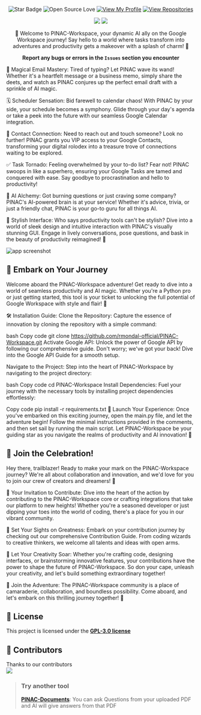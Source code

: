 <img src="https://github.com/rmondal-official/PINAC-Workspace/blob/main/img/readme_header.png" alt="">
<div align="middle">
  
![Star Badge](https://img.shields.io/static/v1?label=%F0%9F%8C%9F&message=If%20Useful&style=style=flat&color=BC4E99)
![Open Source Love](https://badges.frapsoft.com/os/v1/open-source.svg?v=103)
[![View My Profile](https://img.shields.io/badge/View-My_Profile-green?logo=GitHub)](https://github.com/rmondal-official)
[![View Repositories](https://img.shields.io/badge/View-My_Repositories-blue?logo=GitHub)](https://github.com/rmondal-official?tab=repositories)

[![](https://forthebadge.com/images/badges/built-with-love.svg)](https://forthebadge.com)
[![](https://forthebadge.com/images/badges/made-with-python.svg)](https://forthebadge.com)

🚀 Welcome to PINAC-Workspace, your dynamic AI ally on the Google Workspace journey! Say hello to a world where tasks transform into adventures and productivity gets a makeover with a splash of charm! 🌟

**Report any bugs or errors in the `Issues` section you encounter**

</div>

📧 Magical Email Mastery: Tired of typing? Let PINAC wave its wand! Whether it's a heartfelt message or a business memo, simply share the deets, and watch as PINAC conjures up the perfect email draft with a sprinkle of AI magic.

🗓️ Scheduler Sensation: Bid farewell to calendar chaos! With PINAC by your side, your schedule becomes a symphony. Glide through your day's agenda or take a peek into the future with our seamless Google Calendar integration.

📇 Contact Connection: Need to reach out and touch someone? Look no further! PINAC grants you VIP access to your Google Contacts, transforming your digital rolodex into a treasure trove of connections waiting to be explored.

✅ Task Tornado: Feeling overwhelmed by your to-do list? Fear not! PINAC swoops in like a superhero, ensuring your Google Tasks are tamed and conquered with ease. Say goodbye to procrastination and hello to productivity!

🤖 AI Alchemy: Got burning questions or just craving some company? PINAC's AI-powered brain is at your service! Whether it's advice, trivia, or just a friendly chat, PINAC is your go-to guru for all things AI.

🎨 Stylish Interface: Who says productivity tools can't be stylish? Dive into a world of sleek design and intuitive interaction with PINAC's visually stunning GUI. Engage in lively conversations, pose questions, and bask in the beauty of productivity reimagined! 🎨

<img src="https://github.com/rmondal-official/PINAC-Workspace/blob/main/img/app_screenshot.jpg" alt="app screenshot">

## 🚀 Embark on Your Journey

Welcome aboard the PINAC-Workspace adventure! Get ready to dive into a world of seamless productivity and AI magic. Whether you're a Python pro or just getting started, this tool is your ticket to unlocking the full potential of Google Workspace with style and flair! 🌟

🛠️ Installation Guide:
Clone the Repository: Capture the essence of innovation by cloning the repository with a simple command:

bash
Copy code
git clone https://github.com/rmondal-official/PINAC-Workspace.git
Activate Google API: Unlock the power of Google API by following our comprehensive guide. Don't worry; we've got your back! Dive into the Google API Guide for a smooth setup.

Navigate to the Project: Step into the heart of PINAC-Workspace by navigating to the project directory:

bash
Copy code
cd PINAC-Workspace
Install Dependencies: Fuel your journey with the necessary tools by installing project dependencies effortlessly:

Copy code
pip install -r requirements.txt
🚀 Launch Your Experience:
Once you've embarked on this exciting journey, open the main.py file, and let the adventure begin! Follow the minimal instructions provided in the comments, and then set sail by running the main script. Let PINAC-Workspace be your guiding star as you navigate the realms of productivity and AI innovation! 🚀

## 🎉 Join the Celebration!

Hey there, trailblazer! Ready to make your mark on the PINAC-Workspace journey? We're all about collaboration and innovation, and we'd love for you to join our crew of creators and dreamers! 🚀

🌟 Your Invitation to Contribute:
Dive into the heart of the action by contributing to the PINAC-Workspace core or crafting integrations that take our platform to new heights! Whether you're a seasoned developer or just dipping your toes into the world of coding, there's a place for you in our vibrant community.

🚀 Set Your Sights on Greatness:
Embark on your contribution journey by checking out our comprehensive Contribution Guide. From coding wizards to creative thinkers, we welcome all talents and ideas with open arms.

🎨 Let Your Creativity Soar:
Whether you're crafting code, designing interfaces, or brainstorming innovative features, your contributions have the power to shape the future of PINAC-Workspace. So don your cape, unleash your creativity, and let's build something extraordinary together!

🌟 Join the Adventure:
The PINAC-Workspace community is a place of camaraderie, collaboration, and boundless possibility. Come aboard, and let's embark on this thrilling journey together! 🌟

## 📄 License

This project is licensed under the <a href="https://github.com/rmondal-official/PINAC-Workspace/blob/1f50228e5033a7901e3b39b67d4da80d58bef0f7/LICENSE">**GPL-3.0 license**</a>

## 🤖 Contributors

Thanks to our contributors  
<a href="https://github.com/rmondal-official/PINAC-Workspace/graphs/contributors">
<img src="https://contrib.rocks/image?repo=rmondal-official/PINAC-Workspace" />
</a>

> ### Try another tool
>
> <a href="https://github.com/rmondal-official/PINAC-Documents">**PINAC-Documents**</a>: You can ask Questions from your uploaded PDF and AI will give answers from that PDF
